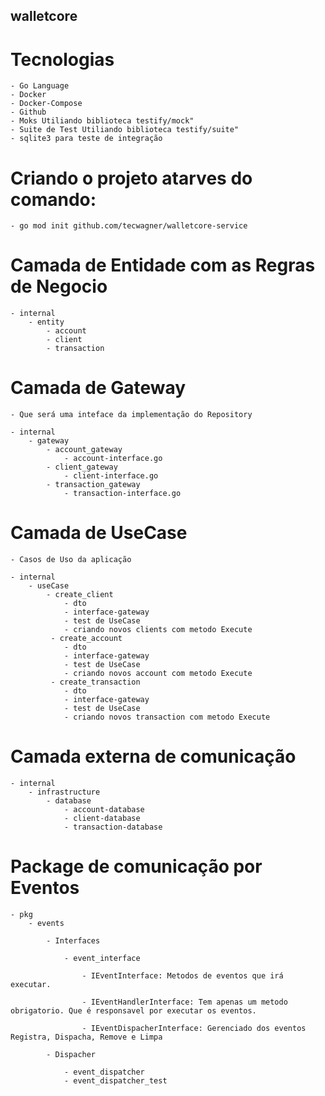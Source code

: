 ## walletcore

# Tecnologias

    - Go Language
    - Docker
    - Docker-Compose
    - Github
    - Moks Utiliando biblioteca testify/mock"
    - Suite de Test Utiliando biblioteca testify/suite"
    - sqlite3 para teste de integração

# Criando o projeto atarves do comando:

    - go mod init github.com/tecwagner/walletcore-service

# Camada de Entidade com as Regras de Negocio

    - internal
        - entity
            - account
            - client
            - transaction

# Camada de Gateway

    - Que será uma inteface da implementação do Repository

    - internal
        - gateway
            - account_gateway
                - account-interface.go
            - client_gateway
                - client-interface.go
            - transaction_gateway
                - transaction-interface.go

# Camada de UseCase

    - Casos de Uso da aplicação

    - internal
        - useCase
            - create_client
                - dto
                - interface-gateway
                - test de UseCase
                - criando novos clients com metodo Execute
             - create_account
                - dto
                - interface-gateway
                - test de UseCase
                - criando novos account com metodo Execute
             - create_transaction
                - dto
                - interface-gateway
                - test de UseCase
                - criando novos transaction com metodo Execute

# Camada externa de comunicação

    - internal
        - infrastructure
            - database
                - account-database
                - client-database
                - transaction-database

# Package de comunicação por Eventos

    - pkg
        - events

            - Interfaces

                - event_interface

                    - IEventInterface: Metodos de eventos que irá executar.

                    - IEventHandlerInterface: Tem apenas um metodo obrigatorio. Que é responsavel por executar os eventos.

                    - IEventDispacherInterface: Gerenciado dos eventos Registra, Dispacha, Remove e Limpa

            - Dispacher

                - event_dispatcher
                - event_dispatcher_test
